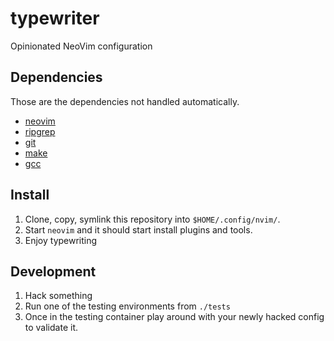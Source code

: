 # typewriter

Opinionated NeoVim configuration

## Dependencies

Those are the dependencies not handled automatically.

- [neovim](https://github.com/neovim/neovim)
- [ripgrep](https://github.com/BurntSushi/ripgrep)
- [git](https://git-scm.com/)
- [make](https://www.gnu.org/software/make/)
- [gcc](http://gcc.gnu.org)

## Install

1. Clone, copy, symlink this repository into `$HOME/.config/nvim/`.
2. Start `neovim` and it should start install plugins and tools.
3. Enjoy typewriting

## Development

1. Hack something
2. Run one of the testing environments from `./tests`
3. Once in the testing container play around with your newly hacked config to
   validate it.
